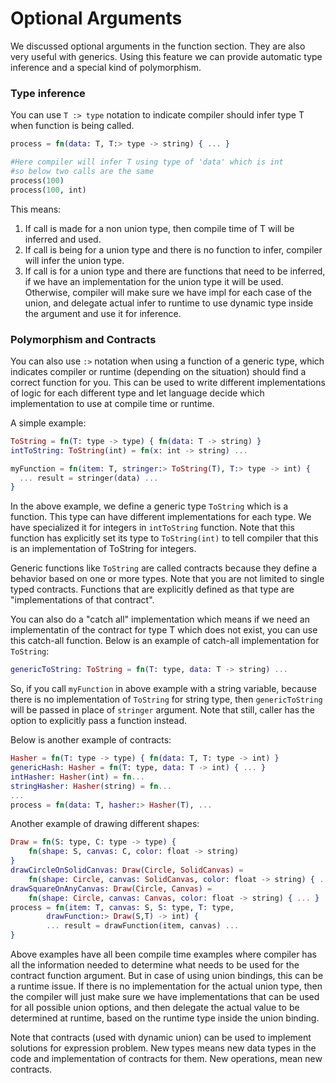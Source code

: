 # Optional Arguments

We discussed optional arguments in the function section. They are also very useful with generics. Using this feature we can provide automatic type inference and a special kind of polymorphism.

### Type inference

You can use `T :> type` notation to indicate compiler should infer type T when function is being called.

```elixir
process = fn(data: T, T:> type -> string) { ... }

#Here compiler will infer T using type of 'data' which is int
#so below two calls are the same
process(100) 
process(100, int)
```

This means:

1. If call is made for a non union type, then compile time of T will be inferred and used.
2. If call is being for a union type and there is no function to infer, compiler will infer the union type.
3. If call is for a union type and there are functions that need to be inferred, if we have an implementation for the union type it will be used. Otherwise, compiler will make sure we have impl for each case of the union, and delegate actual infer to runtime to use dynamic type inside the argument and use it for inference.

### Polymorphism and Contracts

You can also use `:>` notation when using a function of a generic type, which indicates compiler or runtime \(depending on the situation\) should find a correct function for you. This can be used to write different implementations of logic for each different type and let language decide which implementation to use at compile time or runtime.

A simple example:

```elixir
ToString = fn(T: type -> type) { fn(data: T -> string) }
intToString: ToString(int) = fn(x: int -> string) ...

myFunction = fn(item: T, stringer:> ToString(T), T:> type -> int) {
  ... result = stringer(data) ... 
}
```

In the above example, we define a generic type `ToString` which is a function. This type can have different implementations for each type. We have specialized it for integers in `intToString` function. Note that this function has explicitly set its type to `ToString(int)` to tell compiler that this is an implementation of ToString for integers.

Generic functions like `ToString` are called contracts because they define a behavior based on one or more types. Note that you are not limited to single typed contracts. Functions that are explicitly defined as that type are "implementations of that contract".

You can also do a "catch all" implementation which means if we need an implementatin of   the contract for type T which does not exist, you can use this catch-all function. Below is an example of catch-all implementation for `ToString`:

```elixir
genericToString: ToString = fn(T: type, data: T -> string) ...
```

So, if you call `myFunction` in above example with a string variable, because there is no implementation of `ToString` for string type, then `genericToString` will be passed in place of `stringer` argument. Note that still, caller has the option to explicitly pass a function instead.

Below is another example of contracts:

```elixir
Hasher = fn(T: type -> type) { fn(data: T, T: type -> int) }
genericHash: Hasher = fn(T: type, data: T -> int) { ... }
intHasher: Hasher(int) = fn...
stringHasher: Hasher(string) = fn...
...
process = fn(data: T, hasher:> Hasher(T), ... 
```

Another example of drawing different shapes:

```elixir
Draw = fn(S: type, C: type -> type) { 
    fn(shape: S, canvas: C, color: float -> string) 
}
drawCircleOnSolidCanvas: Draw(Circle, SolidCanvas) = 
    fn(shape: Circle, canvas: SolidCanvas, color: float -> string) { ... }
drawSquareOnAnyCanvas: Draw(Circle, Canvas) = 
    fn(shape: Circle, canvas: Canvas, color: float -> string) { ... }
process = fn(item: T, canvas: S, S: type, T: type, 
        drawFunction:> Draw(S,T) -> int) { 
        ... result = drawFunction(item, canvas) ... 
}
```

Above examples have all been compile time examples where compiler has all the information needed to determine what needs to be used for the contract function argument. But in case of using union bindings, this can be a runtime issue. If there is no implementation for the actual union type, then the compiler will just make sure we have implementations that can be used for all possible union options, and then delegate the actual value to be determined at runtime, based on the runtime type inside the union binding.

Note that contracts \(used with dynamic union\) can be used to implement solutions for expression problem. New types means new data types in the code and implementation of contracts for them. New operations, mean new contracts.



